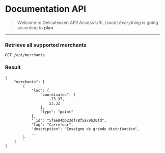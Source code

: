 # Documentation API

> Welcome to Delicatessen API!
> Access URL (soon)
> _Everything_ is going according to **plan**.

---

### Retrieve all supported merchants

```
GET /api/merchants
```

### Result

```
{
    "merchants": [
        {
            "loc": {
                "coordinates": [
                    -73.97,
                    23.32
                ],
                "type": "point"
            },
            "_id": "5fae84bb23df78f5a79b30fd",
            "tag": "Carrefour",
            "description": "Enseigne de grande distribution",
            ...
        }
    ]
}
```
